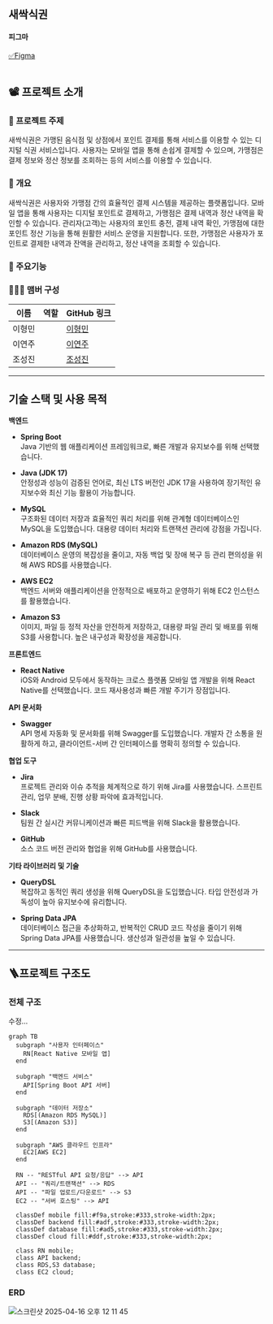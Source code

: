 ## 새싹식권


####  피그마
[✅Figma](https://www.figma.com/design/3dq3FoAhTIkBIHcORUm5cR/SeSAC?node-id=22-58&p=f&t=6piaK3X8gYBbYmnI-0)
<br/> <br/>


## 📽️ 프로젝트 소개

### 📍 프로젝트 주제

새싹식권은 가맹된 음식점 및 상점에서 포인트 결제를 통해 서비스를 이용할 수 있는 디지털 식권 서비스입니다. 사용자는 모바일 앱을 통해 손쉽게 결제할 수 있으며, 가맹점은 결제 정보와 정산 정보를 조회하는 등의 서비스를 이용할 수 있습니다.

### 📍 개요

새싹식권은 사용자와 가맹점 간의 효율적인 결제 시스템을 제공하는 플랫폼입니다. 모바일 앱을 통해 사용자는 디지털 포인트로 결제하고, 가맹점은 결제 내역과 정산 내역을 확인할 수 있습니다. 관리자(고객)는 사용자의 포인트 충전, 결제 내역 확인, 가맹점에 대한 포인트 정산 기능을 통해 원활한 서비스 운영을 지원합니다. 또한, 가맹점은 사용자가 포인트로 결제한 내역과 잔액을 관리하고, 정산 내역을 조회할 수 있습니다.

### 📍 주요기능 



### 🧑‍🤝‍🧑 맴버 구성


| 이름    | 역할            | GitHub 링크                                |
|---------|-----------------|--------------------------------------------|
| 이형민  |       | [이형민](https://github.com/honggildong) |
| 이연주  |  | [이연주](https://github.com/kimyeonghee) |
| 조성진  |      | [조성진](https://github.com/choseongjin0815) |

---

## 기술 스택 및 사용 목적

**백엔드**

- **Spring Boot**  
  Java 기반의 웹 애플리케이션 프레임워크로, 빠른 개발과 유지보수를 위해 선택했습니다.
  
- **Java (JDK 17)**  
  안정성과 성능이 검증된 언어로, 최신 LTS 버전인 JDK 17을 사용하여 장기적인 유지보수와 최신 기능 활용이 가능합니다.

- **MySQL**  
  구조화된 데이터 저장과 효율적인 쿼리 처리를 위해 관계형 데이터베이스인 MySQL을 도입했습니다. 대용량 데이터 처리와 트랜잭션 관리에 강점을 가집니다.

- **Amazon RDS (MySQL)**  
  데이터베이스 운영의 복잡성을 줄이고, 자동 백업 및 장애 복구 등 관리 편의성을 위해 AWS RDS를 사용했습니다.

- **AWS EC2**  
  백엔드 서버와 애플리케이션을 안정적으로 배포하고 운영하기 위해 EC2 인스턴스를 활용했습니다.

- **Amazon S3**  
  이미지, 파일 등 정적 자산을 안전하게 저장하고, 대용량 파일 관리 및 배포를 위해 S3를 사용합니다. 높은 내구성과 확장성을 제공합니다.

**프론트엔드**

- **React Native**  
  iOS와 Android 모두에서 동작하는 크로스 플랫폼 모바일 앱 개발을 위해 React Native를 선택했습니다. 코드 재사용성과 빠른 개발 주기가 장점입니다.

**API 문서화**

- **Swagger**  
  API 명세 자동화 및 문서화를 위해 Swagger를 도입했습니다. 개발자 간 소통을 원활하게 하고, 클라이언트-서버 간 인터페이스를 명확히 정의할 수 있습니다.

**협업 도구**

- **Jira**  
  프로젝트 관리와 이슈 추적을 체계적으로 하기 위해 Jira를 사용했습니다. 스프린트 관리, 업무 분배, 진행 상황 파악에 효과적입니다.

- **Slack**  
  팀원 간 실시간 커뮤니케이션과 빠른 피드백을 위해 Slack을 활용했습니다. 

- **GitHub**  
  소스 코드 버전 관리와 협업을 위해 GitHub를 사용했습니다.

**기타 라이브러리 및 기술**

- **QueryDSL**  
  복잡하고 동적인 쿼리 생성을 위해 QueryDSL을 도입했습니다. 타입 안전성과 가독성이 높아 유지보수에 유리합니다.

- **Spring Data JPA**  
  데이터베이스 접근을 추상화하고, 반복적인 CRUD 코드 작성을 줄이기 위해 Spring Data JPA를 사용했습니다. 생산성과 일관성을 높일 수 있습니다.

---


## 🪜프로젝트 구조도
### 전체 구조
수정...

```mermaid
graph TB
  subgraph "사용자 인터페이스"
    RN[React Native 모바일 앱]
  end

  subgraph "백엔드 서비스"
    API[Spring Boot API 서버]
  end

  subgraph "데이터 저장소"
    RDS[(Amazon RDS MySQL)]
    S3[(Amazon S3)]
  end

  subgraph "AWS 클라우드 인프라"
    EC2[AWS EC2]
  end

  RN -- "RESTful API 요청/응답" --> API
  API -- "쿼리/트랜잭션" --> RDS
  API -- "파일 업로드/다운로드" --> S3
  EC2 -- "서버 호스팅" --> API

  classDef mobile fill:#f9a,stroke:#333,stroke-width:2px;
  classDef backend fill:#adf,stroke:#333,stroke-width:2px;
  classDef database fill:#ad5,stroke:#333,stroke-width:2px;
  classDef cloud fill:#ddf,stroke:#333,stroke-width:2px;

  class RN mobile;
  class API backend;
  class RDS,S3 database;
  class EC2 cloud;
```





### ERD
![스크린샷 2025-04-16 오후 12 11 45](https://github.com/user-attachments/assets/dd6073fd-f2a1-4e2f-8b80-04f3033d8b77)



